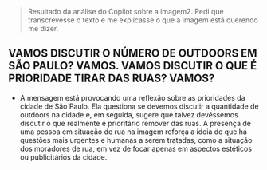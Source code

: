 > Resultado da análise do Copilot sobre a imagem2. Pedi que transcrevesse o texto e me explicasse o que a imagem está querendo me dizer.

<h2>VAMOS DISCUTIR O NÚMERO DE OUTDOORS EM SÃO PAULO? VAMOS. VAMOS DISCUTIR O QUE É PRIORIDADE TIRAR DAS RUAS? VAMOS?</h2>

- A mensagem está provocando uma reflexão sobre as prioridades da cidade de São Paulo. Ela questiona se devemos discutir a quantidade de outdoors na cidade e, em seguida, sugere que talvez devêssemos discutir o que realmente é prioritário remover das ruas. A presença de uma pessoa em situação de rua na imagem reforça a ideia de que há questões mais urgentes e humanas a serem tratadas, como a situação dos moradores de rua, em vez de focar apenas em aspectos estéticos ou publicitários da cidade.
